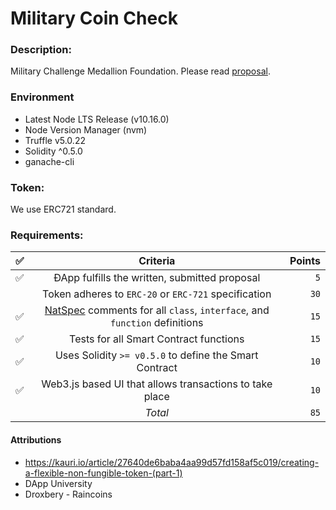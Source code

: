 # Military Coin Check

### Description:
Military Challenge Medallion Foundation. Please read [proposal](proposal.md).

### Environment
 - Latest Node LTS Release (v10.16.0)
 - Node Version Manager (nvm)
 - Truffle v5.0.22
 - Solidity ^0.5.0
 - ganache-cli

### Token:
We use ERC721 standard.

### Requirements: 
| ✅ | Criteria |  Points |
|----------|:-------------:|------:|
| ✅ | ÐApp fulfills the written, submitted proposal | `5` |
|  | Token adheres to `ERC-20` or `ERC-721` specification | `30` |
| ✅ | [NatSpec](https://solidity.readthedocs.io/en/v0.5.9/natspec-format.html) comments for all `class`, `interface`, and `function` definitions | `15` |
| ✅ | Tests for all Smart Contract functions | `15` |
| ✅ | Uses Solidity `>= v0.5.0` to define the Smart Contract | `10` |
| ✅ | Web3.js based UI that allows transactions to take place | `10` |
|  | _Total_ | `85` |

#### Attributions
 - https://kauri.io/article/27640de6baba4aa99d57fd158af5c019/creating-a-flexible-non-fungible-token-(part-1)
 - DApp University
 - Droxbery - Raincoins